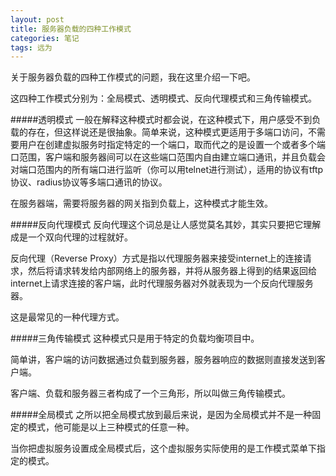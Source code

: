 ```yaml
---
layout: post
title: 服务器负载的四种工作模式
categories: 笔记
tags: 远为
---
```


关于服务器负载的四种工作模式的问题，我在这里介绍一下吧。

这四种工作模式分别为：全局模式、透明模式、反向代理模式和三角传输模式。

#####透明模式
一般在解释这种模式时都会说，在这种模式下，用户感受不到负载的存在，但这样说还是很抽象。简单来说，这种模式更适用于多端口访问，不需要用户在创建虚拟服务时指定特定的一个端口，取而代之的是设置一个或者多个端口范围，客户端和服务器间可以在这些端口范围内自由建立端口通讯，并且负载会对端口范围内的所有端口进行监听（你可以用telnet进行测试），适用的协议有tftp协议、radius协议等多端口通讯的协议。

在服务器端，需要将服务器的网关指到负载上，这种模式才能生效。

#####反向代理模式
反向代理这个词总是让人感觉莫名其妙，其实只要把它理解成是一个双向代理的过程就好。

反向代理（Reverse Proxy）方式是指以代理服务器来接受internet上的连接请求，然后将请求转发给内部网络上的服务器，并将从服务器上得到的结果返回给internet上请求连接的客户端，此时代理服务器对外就表现为一个反向代理服务器。

这是最常见的一种代理方式。

#####三角传输模式
这种模式只是用于特定的负载均衡项目中。

简单讲，客户端的访问数据通过负载到服务器，服务器响应的数据则直接发送到客户端。

客户端、负载和服务器三者构成了一个三角形，所以叫做三角传输模式。

#####全局模式
之所以把全局模式放到最后来说，是因为全局模式并不是一种固定的模式，他可能是以上三种模式的任意一种。

当你把虚拟服务设置成全局模式后，这个虚拟服务实际使用的是工作模式菜单下指定的模式。